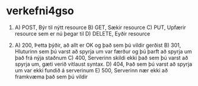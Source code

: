 # verkefni4gso

1) A) POST, Býr til nýtt resource
  B) GET, Sækir resource
  C) PUT, Upfærir resource sem er nú þegar til
  D) DELETE, Eyðir resource
  



2) A) 200, Þetta þýðir, að allt er OK og það sem þú vildir gerðist
  B) 301, Hluturinn sem þú varst að spyrja um var færður og þú þarft að spyrja um það frá nýja staðnum
  C) 400, Serverinn skildi ekki það sem þú varst að spyrja um, gæti verið vitlaust syntax.
  D) 404, Það sem þú varst að spyrja um var ekki fundið á serverinum
  E) 500, Serverinn nær ekki að framkvæma það sem þú vildir

